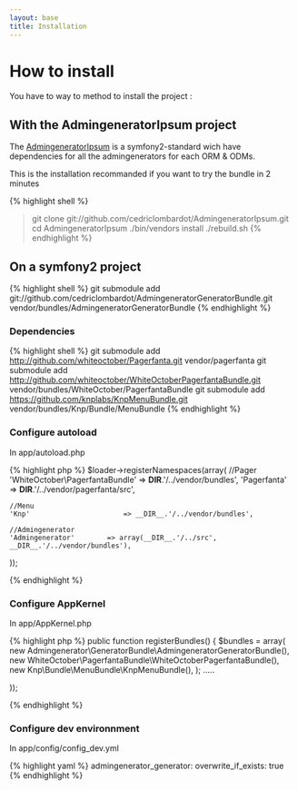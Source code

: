 ```yaml
---
layout: base
title: Installation
---
```


# How to install

You have to way to method to install the project :

## With the AdmingeneratorIpsum project ##

The [AdmingeneratorIpsum](https://github.com/cedriclombardot/AdmingeneratorIpsum) is a symfony2-standard wich have dependencies for all the admingenerators for each ORM & ODMs.

This is the installation recommanded if you want to try the bundle in 2 minutes 

{% highlight shell %}
> git clone git://github.com/cedriclombardot/AdmingeneratorIpsum.git
> cd AdmingeneratorIpsum
> ./bin/vendors install
> ./rebuild.sh
{% endhighlight %}

## On a symfony2 project ##

{% highlight shell %}
git submodule add git://github.com/cedriclombardot/AdmingeneratorGeneratorBundle.git vendor/bundles/AdmingeneratorGeneratorBundle
{% endhighlight %}

### Dependencies ###

{% highlight shell %}
git submodule add http://github.com/whiteoctober/Pagerfanta.git vendor/pagerfanta
git submodule add http://github.com/whiteoctober/WhiteOctoberPagerfantaBundle.git vendor/bundles/WhiteOctober/PagerfantaBundle
git submodule add https://github.com/knplabs/KnpMenuBundle.git vendor/bundles/Knp/Bundle/MenuBundle
{% endhighlight %}

### Configure autoload ###

In app/autoload.php

{% highlight php %}
$loader->registerNamespaces(array(
    //Pager
    'WhiteOctober\PagerfantaBundle' => __DIR__.'/../vendor/bundles',
    'Pagerfanta' => __DIR__.'/../vendor/pagerfanta/src',
    
    //Menu
    'Knp'                       => __DIR__.'/../vendor/bundles',
    
    //Admingenerator
    'Admingenerator'        => array(__DIR__.'/../src', __DIR__.'/../vendor/bundles'),
    
));

{% endhighlight %}

### Configure AppKernel ###

In app/AppKernel.php

{% highlight php %}
public function registerBundles()
    {
        $bundles = array(
            new Admingenerator\GeneratorBundle\AdmingeneratorGeneratorBundle(),
            new WhiteOctober\PagerfantaBundle\WhiteOctoberPagerfantaBundle(),
            new Knp\Bundle\MenuBundle\KnpMenuBundle(),
        );
.....
    
));

{% endhighlight %}

### Configure dev environnment ###

In app/config/config_dev.yml

{% highlight yaml %}
admingenerator_generator:
    overwrite_if_exists: true
{% endhighlight %}

